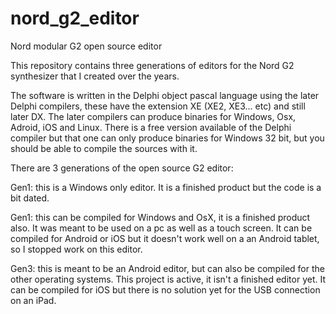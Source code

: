 # nord_g2_editor
Nord modular G2 open source editor

This repository contains three generations of editors for the Nord G2 synthesizer that I created over the years. 

The software is written in the Delphi object pascal language using the later Delphi compilers, these have the extension XE (XE2, XE3... etc) and still later DX. The later compilers can produce binaries for Windows, Osx, Adroid, iOS and Linux. There is a free version available of the Delphi compiler but that one can only produce binaries for Windows 32 bit, but you should be able to compile the sources with it.

There are 3 generations of the open source G2 editor:

Gen1: this is a Windows only editor. It is a finished product but the code is a bit dated.

Gen1: this can be compiled for Windows and OsX, it is a finished product also. It was meant to be used on a pc as well as a touch screen. It can be compiled for Android or iOS but it doesn't work well on a an Android tablet, so I stopped work on this editor.

Gen3: this is meant to be an Android editor, but can also be compiled for the other operating systems. This project is active, it isn't a finished editor yet. It can be compiled for iOS but there is no solution yet for the USB connection on an iPad.







